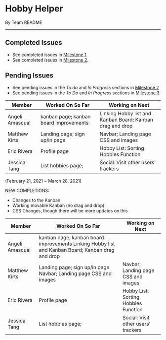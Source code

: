 # Hobby Helper
By Team README

---

## Completed Issues
- See completed issues in [Milestone 1](https://github.com/ics-427-team-readme/hobby-helper/projects/1).
- See completed issues in [Milestone 2](https://github.com/ics-427-team-readme/hobby-helper/projects/3).

## Pending Issues
- See pending issues in the *To do* and *In Progress* sections in [Milestone 2](https://github.com/ics-427-team-readme/hobby-helper/projects/3)
- See pending issues in the *To Do* and *In Progress* sections in [Milestone 3](https://github.com/ics-427-team-readme/hobby-helper/projects/5)

| Member | Worked On So Far| Working on Next |
| --- | --- | --- |
| Angeli Amascual | kanban page; kanban board improvements | Linking Hobby list and Kanban Board; Kanban drag and drop|
| Matthew Kirts | Landing page; sign up/in page | Navbar; Landing page CSS and images |
| Eric Rivera | Profile page | Hobby List: Sorting Hobbies Function|
| Jessica Tang | List hobbies page; | Social: Visit other users' trackers | 

(February 21, 2021 ~ March 28, 2021)

NEW COMPLETIONS:
- Changes to the Kanban
- Working movable Kanban (no drag and drop)
- CSS Changes, though there will be more updates on this

| Member | Worked On So Far| Working on Next |
| --- | --- | --- |
| Angeli Amascual | kanban page; kanban board improvements Linking Hobby list and Kanban Board; Kanban drag and drop| |
| Matthew Kirts | Landing page; sign up/in page Navbar; Landing page CSS and images| Navbar; Landing page CSS and images| Social: Privacy Settings |
| Eric Rivera | Profile page | Hobby List: Sorting Hobbies Function |
| Jessica Tang | List hobbies page; | Social: Visit other users' trackers |
